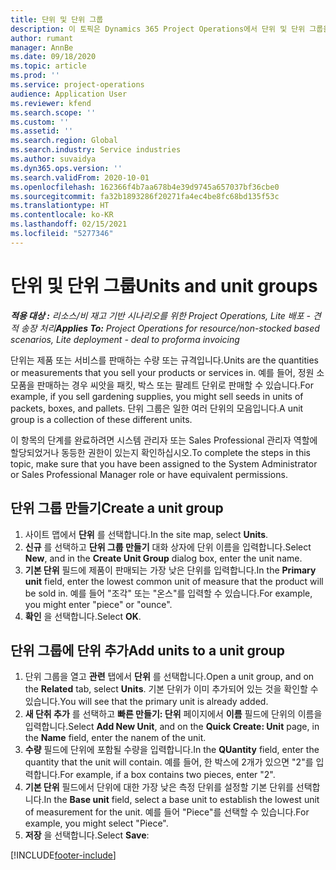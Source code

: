 ```yaml
---
title: 단위 및 단위 그룹
description: 이 토픽은 Dynamics 365 Project Operations에서 단위 및 단위 그룹을 생성하는 방법에 대한 정보를 제공합니다.
author: rumant
manager: AnnBe
ms.date: 09/18/2020
ms.topic: article
ms.prod: ''
ms.service: project-operations
audience: Application User
ms.reviewer: kfend
ms.search.scope: ''
ms.custom: ''
ms.assetid: ''
ms.search.region: Global
ms.search.industry: Service industries
ms.author: suvaidya
ms.dyn365.ops.version: ''
ms.search.validFrom: 2020-10-01
ms.openlocfilehash: 162366f4b7aa678b4e39d9745a657037bf36cbe0
ms.sourcegitcommit: fa32b1893286f20271fa4ec4be8fc68bd135f53c
ms.translationtype: HT
ms.contentlocale: ko-KR
ms.lasthandoff: 02/15/2021
ms.locfileid: "5277346"
---
```

# <a name="units-and-unit-groups"></a><span data-ttu-id="5a592-103">단위 및 단위 그룹</span><span class="sxs-lookup"><span data-stu-id="5a592-103">Units and unit groups</span></span>

<span data-ttu-id="5a592-104">_**적용 대상 :** 리소스/비 재고 기반 시나리오를 위한 Project Operations, Lite 배포 - 견적 송장 처리_</span><span class="sxs-lookup"><span data-stu-id="5a592-104">_**Applies To:** Project Operations for resource/non-stocked based scenarios, Lite deployment - deal to proforma invoicing_</span></span>

<span data-ttu-id="5a592-105">단위는 제품 또는 서비스를 판매하는 수량 또는 규격입니다.</span><span class="sxs-lookup"><span data-stu-id="5a592-105">Units are the quantities or measurements that you sell your products or services in.</span></span> <span data-ttu-id="5a592-106">예를 들어, 정원 소모품을 판매하는 경우 씨앗을 패킷, 박스 또는 팔레트 단위로 판매할 수 있습니다.</span><span class="sxs-lookup"><span data-stu-id="5a592-106">For example, if you sell gardening supplies, you might sell seeds in units of packets, boxes, and pallets.</span></span> <span data-ttu-id="5a592-107">단위 그룹은 일한 여러 단위의 모음입니다.</span><span class="sxs-lookup"><span data-stu-id="5a592-107">A unit group is a collection of these different units.</span></span>

<span data-ttu-id="5a592-108">이 항목의 단계를 완료하려면 시스템 관리자 또는 Sales Professional 관리자 역할에 할당되었거나 동등한 권한이 있는지 확인하십시오.</span><span class="sxs-lookup"><span data-stu-id="5a592-108">To complete the steps in this topic, make sure that you have been assigned to the System Administrator or Sales Professional Manager role or have equivalent permissions.</span></span>

## <a name="create-a-unit-group"></a><span data-ttu-id="5a592-109">단위 그룹 만들기</span><span class="sxs-lookup"><span data-stu-id="5a592-109">Create a unit group</span></span>

1. <span data-ttu-id="5a592-110">사이트 맵에서 **단위** 를 선택합니다.</span><span class="sxs-lookup"><span data-stu-id="5a592-110">In the site map, select **Units**.</span></span>
2. <span data-ttu-id="5a592-111">**신규** 를 선택하고 **단위 그룹 만들기** 대화 상자에 단위 이름을 입력합니다.</span><span class="sxs-lookup"><span data-stu-id="5a592-111">Select **New**, and in the **Create Unit Group** dialog box, enter the unit name.</span></span>
3. <span data-ttu-id="5a592-112">**기본 단위** 필드에 제품이 판매되는 가장 낮은 단위를 입력합니다.</span><span class="sxs-lookup"><span data-stu-id="5a592-112">In the **Primary unit** field, enter the lowest common unit of measure that the product will be sold in.</span></span> <span data-ttu-id="5a592-113">예를 들어 "조각" 또는 "온스"를 입력할 수 있습니다.</span><span class="sxs-lookup"><span data-stu-id="5a592-113">For example, you might enter "piece" or "ounce".</span></span>
4. <span data-ttu-id="5a592-114">**확인** 을 선택합니다.</span><span class="sxs-lookup"><span data-stu-id="5a592-114">Select **OK**.</span></span>

## <a name="add-units-to-a-unit-group"></a><span data-ttu-id="5a592-115">단위 그룹에 단위 추가</span><span class="sxs-lookup"><span data-stu-id="5a592-115">Add units to a unit group</span></span>

1. <span data-ttu-id="5a592-116">단위 그룹을 열고 **관련** 탭에서 **단위** 를 선택합니다.</span><span class="sxs-lookup"><span data-stu-id="5a592-116">Open a unit group, and on the **Related** tab, select **Units**.</span></span> <span data-ttu-id="5a592-117">기본 단위가 이미 추가되어 있는 것을 확인할 수 있습니다.</span><span class="sxs-lookup"><span data-stu-id="5a592-117">You will see that the primary unit is already added.</span></span>
2. <span data-ttu-id="5a592-118">**새 단취 추가** 를 선택하고 **빠른 만들기: 단위** 페이지에서 **이름** 필드에 단위의 이름을 입력합니다.</span><span class="sxs-lookup"><span data-stu-id="5a592-118">Select **Add New Unit**, and on the **Quick Create: Unit** page, in the **Name** field, enter the nanem of the unit.</span></span>
3. <span data-ttu-id="5a592-119">**수량** 필드에 단위에 포함될 수량을 입력합니다.</span><span class="sxs-lookup"><span data-stu-id="5a592-119">In the **QUantity** field, enter the quantity that the unit will contain.</span></span> <span data-ttu-id="5a592-120">예를 들어, 한 박스에 2개가 있으면 "2"를 입력합니다.</span><span class="sxs-lookup"><span data-stu-id="5a592-120">For example, if a box contains two pieces, enter "2".</span></span> 
4. <span data-ttu-id="5a592-121">**기본 단위** 필드에서 단위에 대한 가장 낮은 측정 단위를 설정할 기본 단위를 선택합니다.</span><span class="sxs-lookup"><span data-stu-id="5a592-121">In the **Base unit** field, select a base unit to establish the lowest unit of measurement for the unit.</span></span> <span data-ttu-id="5a592-122">예를 들어 "Piece"를 선택할 수 있습니다.</span><span class="sxs-lookup"><span data-stu-id="5a592-122">For example, you might select "Piece".</span></span>
5. <span data-ttu-id="5a592-123">**저장** 을 선택합니다.</span><span class="sxs-lookup"><span data-stu-id="5a592-123">Select **Save**:</span></span>


[!INCLUDE[footer-include](../includes/footer-banner.md)]